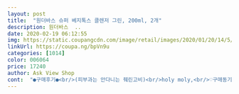 ```yaml
---
layout: post 
title:  "원더바스 슈퍼 베지톡스 클렌저 그린, 200ml, 2개" 
description: 원더바스  ..
date: 2020-02-19 06:12:55 
img: https://static.coupangcdn.com/image/retail/images/2020/01/20/14/5/4eea5041-b65e-4b48-987d-a29abdb25cd6.jpg 
linkUrl: https://coupa.ng/bpVn9u 
categories: [1014] 
color: 006064 
price: 17240 
author: Ask View Shop 
cont:  "●구매후기●<br/>(피부과는 안다니는 줴린고비)<br/>holy moly,<br/>♡구매동기♡<br/>♡구입가격 16620원<br/>♡사용후♡<br/>♡얼굴에 도포후 3분정도 지난후 씻어내니 더 좋은것 같아요<br/>♡용량200<br/>♡제조국 한국<br/>♡제조일 2019 1206<br/>♡주문일 2020 0307<br/>괜찮아서 다른 색상도 구매하려구요<br/>기초 2개이상 바르기 귀찮아 하고,<br/>늘 사던 곳에서 사는걸로 결정했어요<br/>당김도 없고 좋아서 레드 퍼플도 구매하려고 합니다<br/>머리 쓰다듬 당할뻔했네요.<br/> 귯쟙<br/> - 흥해서 망하지마세오<br/> -!<br/>먹는거랑 뷰티는 눈으로 보고 사야될거같네요<br/>물기없는 상태서 바르고 거품올라올때 피부에 있는 노폐물이 함께 올라와 깨끗해지는 느낌을 받는거 같아요<br/>뭐 휘핑거품내서 세수하기 싫오하는 그런<br/>뭐라 그러지 여자이지만 진짜 저는 돼으름뱅지예요.<br/>.<br/><br/>버리듯 주셔서 사용해봤는데 뻥안치고 알바아니고<br/>사람들이 어맛 피부 죠아져따,<br/>상품받아보고 사용해보니<br/>심히 비워보여서 사진까지 찍었네요<br/>씻어내면 되니까 진짜 굿쟙입니다.<br/><br/>아직 사용전이라서 사용후 다시 남기겟습니다<br/>양이.<br/>.<br/> 정량 맞나요?<br/>어차피 양도 얼마없어서 금방 사용할거 같네요<br/>얼굴에 도포하고 조금지나니 하얗게 거품이 생겨서 2분정도 뒤에 마사지하듯하고나서 씻엇어요<br/>엄마가 쓰시던걸 저한테 유통기한이 얼마 남지 않았다며<br/>여튼 동생한테 선물 해줬는데 이 나이에<br/>올인원인간형인데<br/>이거는 그냥 노래나 유튜브 보면서 얼굴에 발라놓으면 지가 뽀글뽀글 올라오고 할일 다 끝나면 세수하듯이<br/>잘쓰고 다음에도 로켓배송상품이면 재구매 하겟습니다<br/>제조날 작년 12월이라 부지런히 써야겠네요<br/>지인분이 쓰던거 여행가서 같이 사용하고 드디어 구입합니다.<br/><br/>쿠팡에 소량도 판매하길래  구매햇어요<br/>클렌징 오일 쓰는거 싫어하고 화장도 선크림이랑<br/>클렌징에 신경을 많이 씁니다<br/>틴트 외에는 1도 1g도 안하고<br/>평소 메이크업을 진하게 하는편이라서<br/>피부도 당김없이 뽀득거리고 완전 만족합니다<br/>홈쇼핑광고보고 써보고싶어서 쿠팡에서 구매햇습니다<br/>홈쇼핑에선 여행용도 같이줘서 어디서 살까 고민하다가<br/>화장품 바꿈??샤워기 바꿈?? 에비*으로 세수함??<br/>(피부과는 안다니는 줴린고비)<br/>holy moly,<br/>♡구매동기♡<br/>♡구입가격 16620원<br/>♡사용후♡<br/>♡얼굴에 도포후 3분정도 지난후 씻어내니 더 좋은것 같아요<br/>♡용량200<br/>♡제조국 한국<br/>♡제조일 2019 1206<br/>♡주문일 2020 0307<br/>괜찮아서 다른 색상도 구매하려구요<br/>기초 2개이상 바르기 귀찮아 하고,<br/>늘 사던 곳에서 사는걸로 결정했어요<br/>당김도 없고 좋아서 레드 퍼플도 구매하려고 합니다<br/>머리 쓰다듬 당할뻔했네요.<br/> 귯쟙<br/> - 흥해서 망하지마세오<br/> -!<br/>먹는거랑 뷰티는 눈으로 보고 사야될거같네요<br/>물기없는 상태서 바르고 거품올라올때 피부에 있는 노폐물이 함께 올라와 깨끗해지는 느낌을 받는거 같아요<br/>뭐 휘핑거품내서 세수하기 싫오하는 그런<br/>뭐라 그러지 여자이지만 진짜 저는 돼으름뱅지예요.<br/>.<br/><br/>버리듯 주셔서 사용해봤는데 뻥안치고 알바아니고<br/>사람들이 어맛 피부 죠아져따,<br/>상품받아보고 사용해보니<br/>심히 비워보여서 사진까지 찍었네요<br/>씻어내면 되니까 진짜 굿쟙입니다.<br/><br/>아직 사용전이라서 사용후 다시 남기겟습니다<br/>양이.<br/>.<br/> 정량 맞나요?<br/>어차피 양도 얼마없어서 금방 사용할거 같네요<br/>얼굴에 도포하고 조금지나니 하얗게 거품이 생겨서 2분정도 뒤에 마사지하듯하고나서 씻엇어요<br/>엄마가 쓰시던걸 저한테 유통기한이 얼마 남지 않았다며<br/>여튼 동생한테 선물 해줬는데 이 나이에<br/>올인원인간형인데<br/>이거는 그냥 노래나 유튜브 보면서 얼굴에 발라놓으면 지가 뽀글뽀글 올라오고 할일 다 끝나면 세수하듯이<br/>잘쓰고 다음에도 로켓배송상품이면 재구매 하겟습니다<br/>제조날 작년 12월이라 부지런히 써야겠네요<br/>지인분이 쓰던거 여행가서 같이 사용하고 드디어 구입합니다.<br/><br/>쿠팡에 소량도 판매하길래  구매햇어요<br/>클렌징 오일 쓰는거 싫어하고 화장도 선크림이랑<br/>클렌징에 신경을 많이 씁니다<br/>틴트 외에는 1도 1g도 안하고<br/>평소 메이크업을 진하게 하는편이라서<br/>피부도 당김없이 뽀득거리고 완전 만족합니다<br/>홈쇼핑광고보고 써보고싶어서 쿠팡에서 구매햇습니다<br/>홈쇼핑에선 여행용도 같이줘서 어디서 살까 고민하다가<br/>화장품 바꿈??샤워기 바꿈?? 에비*으로 세수함??<br/>" 
---
```

